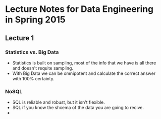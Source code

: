 # Lecture Notes for Data Engineering in Spring 2015

## Lecture 1

### Statistics vs. Big Data
* Statistics is built on sampling, most of the info that we have is all there and doesn't requite sampling. 
* With Big Data we can be omnipotent and calculate the correct answer with 100% certainty.

### NoSQL 
* SQL is reliable and robust, but it isn't flexible. 
* SQL if you know the shcema of the data you are going to recive. 
* 
